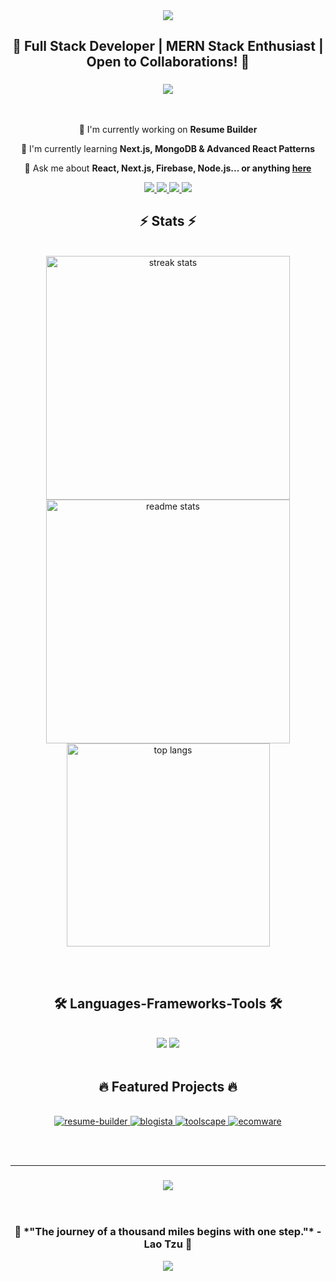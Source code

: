 <div align="center">
  <img src="https://capsule-render.vercel.app/api?type=waving&color=0:1F222E,100:192e3d&height=200&section=header&text=Muhammad%20Haseeb&fontSize=75&fontAlignY=40&animation=twinkling&fontColor=F85D7F" />
</div>

<h2 align="center">🚀 Full Stack Developer | MERN Stack Enthusiast | Open to Collaborations! 🚀</h2>

<h3 align="center">
    <img src="https://readme-typing-svg.herokuapp.com/?font=Righteous&size=35&center=true&vCenter=true&width=500&height=70&duration=4000&lines=Hi+There!+👋;+I'm+Muhammad+Haseeb!;+Full+Stack+Developer+💻;+MERN+Stack+Enthusiast+🚀" />
</h3>

<br/>

<div align="center">
 
 🔭 I'm currently working on **Resume Builder**
 
 🌱 I'm currently learning **Next.js, MongoDB & Advanced React Patterns**

 💬 Ask me about **React, Next.js, Firebase, Node.js... or anything [here](https://github.com/haseebshahbaz/haseebshahbaz/issues)**

 </div>

<div align="center"> 
  <a href="mailto:haseebshahbazpk786@gmail.com">
    <img src="https://img.shields.io/badge/Gmail-333333?style=for-the-badge&logo=gmail&logoColor=red" />
  </a>
  <a href="https://www.linkedin.com/in/mdhaseeb07/" target="_blank">
    <img src="https://img.shields.io/badge/LinkedIn-0077B5?style=for-the-badge&logo=linkedin&logoColor=white" />
  </a>
  <a href="https://web.facebook.com/profile.php?id=100013907506597" target="_blank">
    <img src="https://img.shields.io/badge/Facebook-1877F2?style=for-the-badge&logo=facebook&logoColor=white" />
  </a>
  <a href="https://www.instagram.com/ch.haseebshahbaz/" target="_blank">
    <img src="https://img.shields.io/badge/Instagram-E4405F?style=for-the-badge&logo=instagram&logoColor=white" />
  </a>
</div>

<h2 align="center">⚡ Stats ⚡</h2>
<br>
<div align=center>
  <img width=390 src="https://streak-stats.demolab.com/?user=haseebshahbaz&count_private=true&theme=react&border_radius=10" alt="streak stats"/>
  <img width=390 src="https://github-readme-stats-salesp07.vercel.app/api?username=haseebshahbaz&count_private=true&show_icons=true&theme=react&rank_icon=github&border_radius=10" alt="readme stats" />
  <br/>
  <img width=325 align="center" src="https://github-readme-stats-salesp07.vercel.app/api/top-langs/?username=haseebshahbaz&hide=HTML&langs_count=8&layout=compact&theme=react&border_radius=10&size_weight=0.5&count_weight=0.5&exclude_repo=github-readme-stats" alt="top langs" />
</div>

<br/><br/>

<h2 align="center">🛠️ Languages-Frameworks-Tools 🛠️</h2>
<br/>
<div align="center">
    <img src="https://skillicons.dev/icons?i=react,bootstrap,mui,html,css,vscode,github,figma,tailwind,git,r" />
    <img src="https://skillicons.dev/icons?i=nodejs,javascript,typescript,express,firebase,mongodb,nextjs,mysql,flask" /><br>
</div>

<br/>

<h2 align="center">🔥 Featured Projects 🔥</h2>
<br/>

<div align="center">
    <a href="https://github.com/yourusername/resume-builder">
        <img src="https://denvercoder1-github-readme-stats.vercel.app/api/pin/?username=haseebshahbaz&repo=resume-builder&theme=react&bg_color=1F222E&title_color=F85D7F&hide_border=true&icon_color=F8D866&show_icons=true" alt="resume-builder" />
    </a>
    <a href="https://blogista-blog-website.vercel.app/">
        <img src="https://denvercoder1-github-readme-stats.vercel.app/api/pin/?username=haseebshahbaz&repo=blogista&theme=react&bg_color=1F222E&title_color=F85D7F&hide_border=true&icon_color=F8D866&show_icons=true" alt="blogista" />
    </a>
    <a href="https://toolscape.vercel.app/">
        <img src="https://denvercoder1-github-readme-stats.vercel.app/api/pin/?username=haseebshahbaz&repo=toolscape&theme=react&bg_color=1F222E&title_color=F85D7F&hide_border=true&icon_color=F8D866&show_icons=true" alt="toolscape" />
    </a>
    <a href="https://haseebshahbaz.github.io/ECOMWARE/">
        <img src="https://denvercoder1-github-readme-stats.vercel.app/api/pin/?username=haseebshahbaz&repo=ECOMWARE&theme=react&bg_color=1F222E&title_color=F85D7F&hide_border=true&icon_color=F8D866&show_icons=true" alt="ecomware" />
    </a>
</div>

<br/><br/>

<hr/>

<h3 align="center">
    <img src="https://readme-typing-svg.herokuapp.com/?font=Righteous&size=25&center=true&vCenter=true&width=500&height=70&duration=4000&lines=Thanks+for+visiting!+✌️;+Shoot+me+a+message+on+LinkedIn!;I'm+always+down+to+collab+:)">
</h3>

<br/>

<h3 align="center">🌟 *"The journey of a thousand miles begins with one step."* - Lao Tzu 🌟</h3>

<div align="center">
  <img src="https://capsule-render.vercel.app/api?type=waving&color=0:1F222E,100:192e3d&height=100&section=footer"/>
</div>
